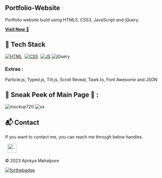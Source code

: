 ## Portfolio-Website
Portfolio website build using HTML5, CSS3, JavaScript and jQuery.

<a href="https://ajinkyamahalpure.netlify.app/" target="_blank">**Visit Now** 🚀</a>


## 📌 Tech Stack
[![HTML](https://img.shields.io/badge/html5%20-%23E34F26.svg?&style=for-the-badge&logo=html5&logoColor=white)](https://github.com/jigar-sable/Portfolio-Website/search?l=html)&nbsp;
[![CSS](https://img.shields.io/badge/css3%20-%231572B6.svg?&style=for-the-badge&logo=css3&logoColor=white)](https://github.com/jigar-sable/Portfolio-Website/search?l=css)&nbsp;
[![JS](https://img.shields.io/badge/javascript%20-%23323330.svg?&style=for-the-badge&logo=javascript&logoColor=%23F7DF1E)](https://github.com/jigar-sable/Portfolio-Website/search?l=javascript)
<img alt="jQuery" src="https://img.shields.io/badge/jquery-%230769AD.svg?style=for-the-badge&logo=jquery&logoColor=white"/>

### Extras : 
Particle.js, Typed.js, Tilt.js, Scroll Reveal, Tawk.to, Font Awesome and JSON

## 📌 Sneak Peek of Main Page 🙈 :
![mockup720](https://user-images.githubusercontent.com/64949957/124947013-1f682080-e02d-11eb-977e-df3bbd4fa838.png)
![ss](https://user-images.githubusercontent.com/64949957/159113640-d92665a8-f614-42b3-8456-66b97fc2e651.png)


<h2>📬 Contact</h2>


If you want to contact me, you can reach me through below handles.

&nbsp;&nbsp;<a href="[https://www.linkedin.com/in/jigar-sable/](https://www.linkedin.com/in/ajinkya-mahalpure-861771256?lipi=urn%3Ali%3Apage%3Ad_flagship3_profile_view_base_contact_details%3BZhj%2BrUaKRBSB5m1Lv%2F9sRA%3D%3D)"><img src="https://www.felberpr.com/wp-content/uploads/linkedin-logo.png" width="30"></img></a>

© 2023 Ajinkya Mahalpure


[![forthebadge](https://forthebadge.com/images/badges/modified-with-love.svg)](https://forthebadge.com)

